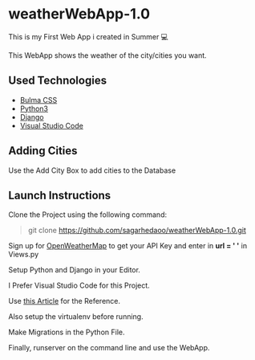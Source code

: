 # weatherWebApp-1.0


This is my First Web App i created in Summer 💻

This WebApp shows the weather of the city/cities you want.

## Used Technologies
- [Bulma CSS](https://bulma.io/)
- [Python3](www.python.org)
- [Django](https://www.djangoproject.com/)
- [Visual Studio Code](https://visualstudio.microsoft.com/)

## Adding Cities
Use the Add City Box to add cities to the Database

## Launch Instructions
Clone the Project using the following command: 
> git clone https://github.com/sagarhedaoo/weatherWebApp-1.0.git

Sign up for [OpenWeatherMap](https://openweathermap.org/api/) to get your API Key and enter in **url = ' '** in Views.py

Setup Python and Django in your Editor.

I Prefer Visual Studio Code for this Project.

Use [this Article](https://code.visualstudio.com/docs/python/tutorial-django) for the Reference.

Also setup the virtualenv before running.

Make Migrations in the Python File.

Finally, runserver on the command line and use the WebApp.



